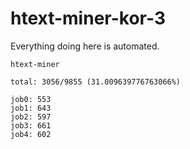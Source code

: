 # htext-miner-kor-3

Everything doing here is automated.

```
htext-miner

total: 3056/9855 (31.009639776763066%)

job0: 553
job1: 643
job2: 597
job3: 661
job4: 602
```